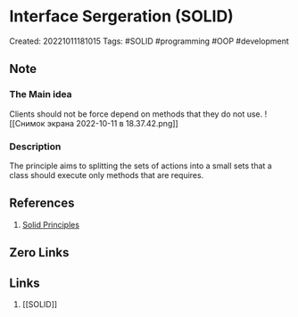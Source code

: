 # Interface Sergeration (SOLID)

Created: 20221011181015
Tags: #SOLID #programming #OOP #development 

## Note
### The Main idea
Clients should not be force depend on methods that they do not use.
![[Снимок экрана 2022-10-11 в 18.37.42.png]]
### Description
The principle aims to splitting the sets of actions into a small sets that a class should execute only methods that are requires. 

## References
1. [Solid Principles](https://medium.com/backticks-tildes/the-s-o-l-i-d-principles-in-pictures-b34ce2f1e898)

## Zero Links


## Links
1. [[SOLID]]
